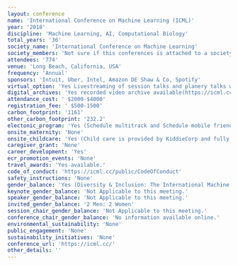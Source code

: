 ```yaml
---
layout: conference 
name: 'International Conference on Machine Learning (ICML)'
year: '2018'
discipline: 'Machine Learning, AI, Computational Biology'
total_years: '36'
society_name: 'International Conference on Machine Learning'
society_members: 'Not sure if this conferences is attached to a society'
attendees: '774'
venue: 'Long Beach, California, USA'
frequency: 'Annual'
sponsors: 'Intuit, Uber, Intel, Amazon DE Shaw & Co, Spotify'
virtual_option: 'Yes Livestreaming of session talks and planery talks was done on Facebook'
digital_archives: 'Yes recorded video archive available(https://icml.cc/Conferences/2019/Videos)'
attendance_cost: ' $2000-$4000'
registration_fee: ' $500-1500'
carbon_footprint: '1161'
other_carbon_footprint: '232.2'
electonic_program: 'Yes (Schedule multitrack and Schedule mobile friendly program books).'
onsite_maternity: 'None'
onsite_childcare: 'Yes (Child care is provided by KiddieCorp and fully sponsored. The program is for children ages 6 months through 12 years old and will be located at the Congress Center. Snacks and water will be provided. Medication (including sunscreen) will NOT be administered by KiddieCorp management or staff. Register early as availability is limited and handled on a first-come, first-served basis. KiddieCorp must receive the registration form to hold any advance reservations. You are also welcome to register on-site, however, there is no guarantee and it is not recommended. Children under the age of 14 must be accompanied by an adult at all times and are limited to the common areas and the sponsor hall. Strollers are permitted in common areas and in the sponsor hall, but only if there is a child in the stroller at all times. Children 14 years and older shall purchase a registration at the student rate. Parents and/or authorized guardians are responsible for students attending the conference. ICML assumes no more responsibilities for the students than any other attendees at the conference. Rules on children being allowed into areas where alcohol is being served will depend on the conference venue rules and security hired to manage the event.)'
caregiver_grant: 'None'
career_development: 'Yes'
ecr_promotion_events: 'None'
travel_awards: 'Yes available.'
code_of_conduct: 'https://icml.cc/public/CodeOfConduct'
safety_instructions: 'None'
gender_balance: 'Yes (Diversity & Inclusion: The International Machine Learning Conference is taking seriously questions of diversity, equity, and inclusion in our conference. Our efforts are building on several grassroots efforts from the Women in Machine Learning, Black in AI, Queer in AI, Jews in AI, {Dis}abilities in AI, and LatinX in AI.  ICML is working to expand these efforts to make the conference as welcoming as possible to all. In addition to hosting diversity-related events, the conference is also making and considering structural changes. These include a new Code of Conduct introduced in 2018. We are actively working to make the conference event itself more inclusive, including supporting childcare, nursing mothers, attendees with disabilities, and gender inclusive measures.  We are also exploring options with the venue and caterers to ensure that everyone can have a positive, equitable conference experience.)'
keynote_gender_balance: 'Not Applicable to this meeting.'
speaker_gender_balance: 'Not Applicable to this meeting.'
invited_gender_balance: '2 Men: 2 Women'
session_chair_gender_balance: 'Not Applicable to this meeting.'
conference_chair_gender_balance: 'No information available online.'
environmental_sustainability: 'None'
public_engagement: 'None'
sustainability_initiatives: 'None'
conference_url: 'https://icml.cc/'
other_details: ''
---
```

